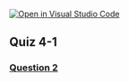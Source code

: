 [![Open in Visual Studio Code](https://classroom.github.com/assets/open-in-vscode-c66648af7eb3fe8bc4f294546bfd86ef473780cde1dea487d3c4ff354943c9ae.svg)](https://classroom.github.com/online_ide?assignment_repo_id=8780515&assignment_repo_type=AssignmentRepo)

## Quiz 4-1

### [Question 2](https://docs.google.com/document/d/1iMc8wbFr1h2pPzT8vaulgZehNN2hZANDZFNxekmzUq0/edit#bookmark=id.l4gr524n6sy1)


